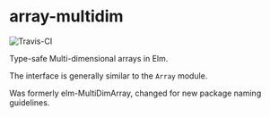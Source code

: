 # array-multidim

![Travis-CI](http://travis-ci.org/JoeyEremondi/array-multidim.svg)

Type-safe Multi-dimensional arrays in Elm.

The interface is generally similar to the `Array` module.

Was formerly elm-MultiDimArray, changed for new package naming guidelines.
